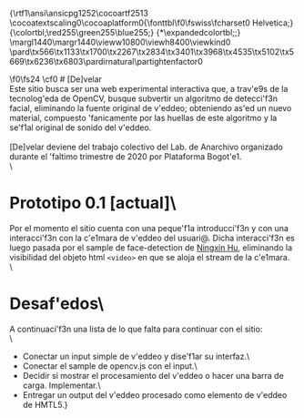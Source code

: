 {\rtf1\ansi\ansicpg1252\cocoartf2513
\cocoatextscaling0\cocoaplatform0{\fonttbl\f0\fswiss\fcharset0 Helvetica;}
{\colortbl;\red255\green255\blue255;}
{\*\expandedcolortbl;;}
\margl1440\margr1440\vieww10800\viewh8400\viewkind0
\pard\tx566\tx1133\tx1700\tx2267\tx2834\tx3401\tx3968\tx4535\tx5102\tx5669\tx6236\tx6803\pardirnatural\partightenfactor0

\f0\fs24 \cf0 # [De]velar\
Este sitio busca ser una web experimental interactiva que, a trav\'e9s de la tecnolog\'eda de OpenCV, busque subvertir un algoritmo de detecci\'f3n facial, eliminando la fuente original de v\'eddeo; obteniendo as\'ed un nuevo material, compuesto \'fanicamente por las huellas de este algoritmo y la se\'f1al original de sonido del v\'eddeo. \
\
[De]velar deviene del trabajo colectivo del Lab. de Anarchivo organizado durante el \'faltimo trimestre de 2020 por Plataforma Bogot\'e1.\
\
# Prototipo 0.1 [actual]\
Por el momento el sitio cuenta con una peque\'f1a introducci\'f3n y con una interacci\'f3n con la c\'e1mara de v\'eddeo del usuari@. Dicha interacci\'f3n es luego pasada por el sample de face-detection de [Ningxin Hu](https://huningxin.github.io/opencv.js/samples/face-detection/index.html), eliminando la visibilidad del objeto html ```<video>``` en que se aloja el stream de la c\'e1mara.\
\
# Desaf\'edos\
A continuaci\'f3n una lista de lo que falta para continuar con el sitio:\
\
- Conectar un input simple de v\'eddeo y dise\'f1ar su interfaz.\
- Conectar el sample de opencv.js con el input.\
- Decidir si mostrar el procesamiento del v\'eddeo o hacer una barra de carga. Implementar.\
- Entregar un output del v\'eddeo procesado como elemento de v\'eddeo de HMTL5.}